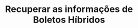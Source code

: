 ---
title: Recuperar as informações de Boletos Híbridos
api:
  file: Boleto Híbrido.json
  operationId: get_v2-order-due-date
hidden: false
---